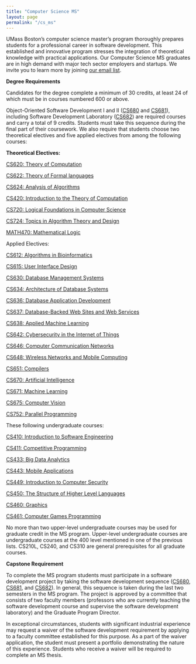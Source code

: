 ```yaml
---
title: "Computer Science MS"
layout: page
permalink: "/cs_ms"
---
```



UMass Boston’s computer science master’s program thoroughly prepares students for a professional career in software development. This established and innovative program stresses the integration of theoretical knowledge with practical applications. Our Computer Science MS graduates are in high demand with major tech sector employers and startups. We invite you to learn more by joining <a href="https://admissions.umb.edu/graduate-students/request">our email list</a>.

**Degree Requirements**

Candidates for the degree complete a minimum of 30 credits, at least 24 of which must be in courses numbered 600 or above.

Object-Oriented Software Development I and II ([CS680]({{site.baseurl}}/academics/courses/CS680) and [CS681]({{site.baseurl}}/academics/courses/CS681)), including Software Development Laboratory ([CS682]({{site.baseurl}}/academics/courses/CS682)) are required courses and carry a total of 9 credits. Students must take this sequence during the final part of their coursework. We also require that students choose two theoretical electives and five applied electives from among the following courses:

**Theoretical Electives:**

[CS620: Theory of Computation]({{site.baseurl}}/academics/courses/CS620)

[CS622: Theory of Formal languages]({{site.baseurl}}/academics/courses/CS622)

[CS624: Analysis of Algorithms]({{site.baseurl}}/academics/courses/CS624)

[CS420: Introduction to the Theory of Computation]({{site.baseurl}}/academics/courses/CS420)

[CS720: Logical Foundations in Computer Science]({{site.baseurl}}/academics/courses/CS720)

[CS724: Topics in Algorithm Theory and Design]({{site.baseurl}}/academics/courses/CS724)

[MATH470: Mathematical Logic]({{site.baseurl}}/academics/courses/MATH470)

Applied Electives:

[CS612: Algorithms in Bioinformatics]({{site.baseurl}}/academics/courses/CS612)

[CS615: User Interface Design]({{site.baseurl}}/academics/courses/CS615)

[CS630: Database Management Systems]({{site.baseurl}}/academics/courses/CS630)

[CS634: Architecture of Database Systems]({{site.baseurl}}/academics/courses/CS634)

[CS636: Database Application Development]({{site.baseurl}}/academics/courses/CS636)

[CS637: Database-Backed Web Sites and Web Services]({{site.baseurl}}/academics/courses/CS637)

[CS638: Applied Machine Learning]({{site.baseurl}}/academics/courses/CS638)

[CS642: Cybersecurity in the Internet of Things]({{site.baseurl}}/academics/courses/CS642)

[CS646: Computer Communication Networks]({{site.baseurl}}/academics/courses/CS646)

[CS648: Wireless Networks and Mobile Computing]({{site.baseurl}}/academics/courses/CS648)

[CS651: Compilers]({{site.baseurl}}/academics/courses/CS651)

[CS670: Artificial Intelligence]({{site.baseurl}}/academics/courses/CS670)

[CS671: Machine Learning]({{site.baseurl}}/academics/courses/CS671)

[CS675: Computer Vision]({{site.baseurl}}/academics/courses/CS675)

[CS752: Parallel Programming]({{site.baseurl}}/academics/courses/CS752)

These following undergraduate courses:

[CS410: Introduction to Software Engineering]({{site.baseurl}}/academics/courses/CS410)

[CS411: Competitive Programming]({{site.baseurl}}/academics/courses/CS411)

[CS433: Big Data Analytics]({{site.baseurl}}/academics/courses/CS433)

[CS443: Mobile Applications]({{site.baseurl}}/academics/courses/CS443)

[CS449: Introduction to Computer Security]({{site.baseurl}}/academics/courses/CS449)

[CS450: The Structure of Higher Level Languages]({{site.baseurl}}/academics/courses/CS450)

[CS460: Graphics]({{site.baseurl}}/academics/courses/CS460)

[CS461: Computer Games Programming]({{site.baseurl}}/academics/courses/CS461)

No more than two upper-level undergraduate courses may be used for graduate credit in the MS program. Upper-level undergraduate courses are undergraduate courses at the 400 level mentioned in one of the previous lists.  CS210L, CS240, and CS310 are general prerequisites for all graduate courses.

**Capstone Requirement**

To complete the MS program students must participate in a software development project by taking the software development sequence ([CS680]({{site.baseurl}}/academics/courses/CS680), [CS681]({{site.baseurl}}/academics/courses/CS681), and [CS682]({{site.baseurl}}/academics/courses/CS682)). In general, this sequence is taken during the last two semesters in the MS program. The project is approved by a committee that consists of two faculty members (professors who are currently teaching the software development course and supervise the software development laboratory) and the Graduate Program Director.

In exceptional circumstances, students with significant industrial experience may request a waiver of the software development requirement by applying to a faculty committee established for this purpose. As a part of the waiver application, the student must present a portfolio demonstrating the nature of this experience. Students who receive a waiver will be required to complete an MS thesis.

